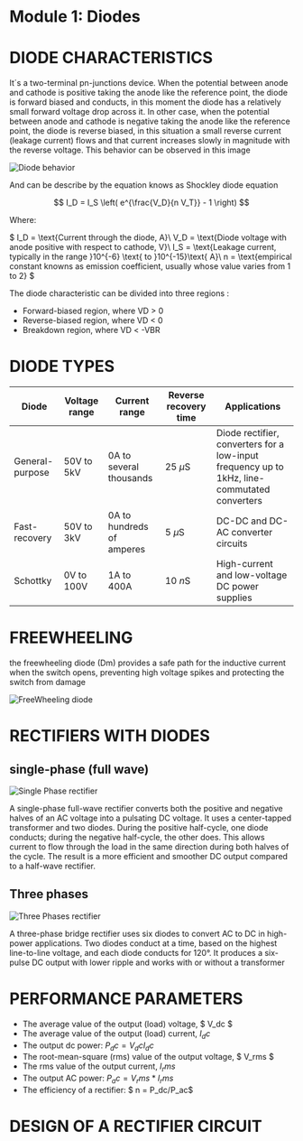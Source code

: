 # Module 1: Diodes

# DIODE CHARACTERISTICS

It´s a two-terminal pn-junctions device. When the potential between anode and cathode is positive taking the anode like the reference point, the diode is forward biased and conducts, in this moment the diode has a relatively small forward voltage drop across it. In other case, when the potential between anode and cathode is negative taking the anode like the reference point, the diode is reverse biased, in this situation a small reverse current (leakage current) flows and that current increases slowly in magnitude with the reverse voltage. This behavior can be observed in this image

<img src="./images/behaviorDiode.png" alt="Diode behavior" />


And can be describe by the equation knows as Shockley diode equation

$$
I_D = I_S \left( e^{\frac{V_D}{n V_T}} - 1 \right)
$$

Where:

$
I_D = \text{Current through the diode, A}\\
V_D = \text{Diode voltage with anode positive with respect to cathode, V}\\
I_S = \text{Leakage current, typically in the range }10^{-6} \text{ to }10^{-15}\text{ A}\\
n = \text{empirical constant knowns as emission coefficient,  usually whose value varies from 1 to 2}
$

The diode characteristic can be divided into three regions : 

- Forward-biased	region,	where	VD > 0
- Reverse-biased	region,	where	VD < 0
- Breakdown region,	where	VD < -VBR


# DIODE TYPES 
|Diode|Voltage range|Current range|Reverse recovery time|Applications| 
|---|---|---|---|---|
|General-purpose|50V to 5kV|0A to several thousands|25 $\mu\text{S}$ |Diode rectifier, converters for a low-input frequency up to 1kHz, line-commutated converters|
|Fast-recovery|50V to 3kV|0A to hundreds of amperes|5 $\mu\text{S}$|DC-DC and DC-AC converter circuits|
|Schottky|0V to 100V| 1A to 400A|10 $n\text{S}$|High-current and low-voltage DC power supplies|

# FREEWHEELING

the freewheeling diode (Dm) provides a safe path for the inductive current when the switch opens, preventing high voltage spikes and protecting the switch from damage

<img src="./images/FreeWheelingDiode.png" alt="FreeWheeling diode" />

# RECTIFIERS WITH DIODES

## single-phase (full wave)

<img src="./images/single-phase.png" alt="Single Phase rectifier" />

A single-phase full-wave rectifier converts both the positive and negative halves of an AC voltage into a pulsating DC voltage. It uses a center-tapped transformer and two diodes. During the positive half-cycle, one diode conducts; during the negative half-cycle, the other does. This allows current to flow through the load in the same direction during both halves of the cycle. The result is a more efficient and smoother DC output compared to a half-wave rectifier.

## Three phases

<img src="./images/Three-phases.png" alt="Three Phases rectifier" />

A three-phase bridge rectifier uses six diodes to convert AC to DC in high-power applications. Two diodes conduct at a time, based on the highest line-to-line voltage, and each diode conducts for 120°. It produces a six-pulse DC output with lower ripple and works with or without a transformer

# PERFORMANCE PARAMETERS

- The average value of the output (load) voltage, $ V_dc $
- The average value of the output (load) current, $I_dc$
- The output dc power: $P_dc = V_dc I_dc$
- The root-mean-square (rms) value of the output voltage, $ V_rms $
- The rms value of the output current, $I_rms$
- The output AC power: $P_ac = V_rms * I_rms$
- The efficiency of a rectifier: $ n = P_dc/P_ac$


# DESIGN OF A RECTIFIER CIRCUIT


